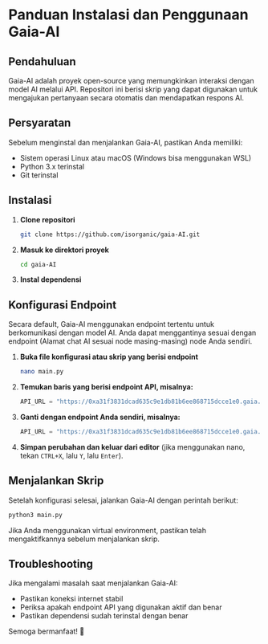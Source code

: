 # Panduan Instalasi dan Penggunaan Gaia-AI

## Pendahuluan
Gaia-AI adalah proyek open-source yang memungkinkan interaksi dengan model AI melalui API. Repositori ini berisi skrip yang dapat digunakan untuk mengajukan pertanyaan secara otomatis dan mendapatkan respons AI.

## Persyaratan
Sebelum menginstal dan menjalankan Gaia-AI, pastikan Anda memiliki:
- Sistem operasi Linux atau macOS (Windows bisa menggunakan WSL)
- Python 3.x terinstal
- Git terinstal

## Instalasi
1. **Clone repositori**
   ```sh
   git clone https://github.com/isorganic/gaia-AI.git
   ```
2. **Masuk ke direktori proyek**
   ```sh
   cd gaia-AI
   ```
3. **Instal dependensi**
 
## Konfigurasi Endpoint
Secara default, Gaia-AI menggunakan endpoint tertentu untuk berkomunikasi dengan model AI. Anda dapat menggantinya sesuai dengan endpoint (Alamat chat AI sesuai node masing-masing) node Anda sendiri.

1. **Buka file konfigurasi atau skrip yang berisi endpoint**
   ```sh
   nano main.py
   ```
2. **Temukan baris yang berisi endpoint API, misalnya:**
   ```python
   API_URL = "https://0xa31f3831dcad635c9e1db81b6ee868715dcce1e0.gaia.domains/v1/chat/completions"
   ```
3. **Ganti dengan endpoint Anda sendiri, misalnya:**
   ```python
   API_URL = "https://0xa31f3831dcad635c9e1db81b6ee868715dcce1e0.gaia.domains/v1/chat/completions"
   ```
4. **Simpan perubahan dan keluar dari editor** (jika menggunakan nano, tekan `CTRL+X`, lalu `Y`, lalu `Enter`).

## Menjalankan Skrip
Setelah konfigurasi selesai, jalankan Gaia-AI dengan perintah berikut:
```sh
python3 main.py
```
Jika Anda menggunakan virtual environment, pastikan telah mengaktifkannya sebelum menjalankan skrip.

## Troubleshooting
Jika mengalami masalah saat menjalankan Gaia-AI:
- Pastikan koneksi internet stabil
- Periksa apakah endpoint API yang digunakan aktif dan benar
- Pastikan dependensi sudah terinstal dengan benar


Semoga bermanfaat! 🚀


